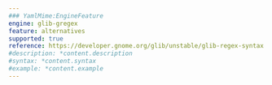 ```yaml
---
### YamlMime:EngineFeature
engine: glib-gregex
feature: alternatives
supported: true
reference: https://developer.gnome.org/glib/unstable/glib-regex-syntax.html#id-1.5.25.10
#description: *content.description
#syntax: *content.syntax
#example: *content.example
---
```

